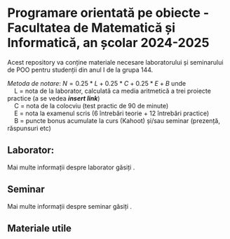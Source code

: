 # Programare orientată pe obiecte - Facultatea de Matematică și Informatică, an școlar 2024-2025

Acest repository va conține materiale necesare laboratorului și seminarului de POO pentru studenții din anul I de la grupa 144.

_Metoda de notare_:
$`N = 0.25 * L + 0.25*C + 0.25*E + B `$ unde <br>
&nbsp;&nbsp;&nbsp; L = nota de la laborator, calculată ca media aritmetică a trei proiecte practice (a se vedea ***insert link***) <br>
&nbsp;&nbsp;&nbsp; C = nota de la colocviu (test practic de 90 de minute) <br>
&nbsp;&nbsp;&nbsp; E = nota la examenul scris (6 întrebări teorie + 12 întrebări practice) <br>
&nbsp;&nbsp;&nbsp; B = puncte bonus acumulate la curs (Kahoot) și/sau seminar (prezență, răspunsuri etc)

## Laborator:
Mai multe informații despre laborator găsiți [](aici).

## Seminar
Mai multe informații despre seminar găsiți [](aici).

## Materiale utile
